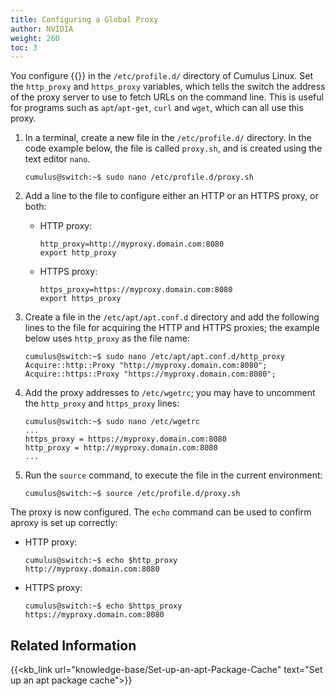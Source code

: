 ```yaml
---
title: Configuring a Global Proxy
author: NVIDIA
weight: 260
toc: 3
---
```

You configure {{<exlink url="https://wiki.archlinux.org/index.php/proxy_settings" text="global HTTP and HTTPS proxies">}} in the `/etc/profile.d/` directory of Cumulus Linux. Set the `http_proxy` and `https_proxy` variables, which tells the switch the address of the proxy server to use to fetch URLs on the command line. This is useful for programs such as `apt`/`apt-get`, `curl` and `wget`, which can all use this proxy.

1. In a terminal, create a new file in the `/etc/profile.d/` directory. In the code example below, the file is called `proxy.sh`, and is created using the text editor `nano`.

    ```
    cumulus@switch:~$ sudo nano /etc/profile.d/proxy.sh
    ```

2. Add a line to the file to configure either an HTTP or an HTTPS proxy, or both:

    - HTTP proxy:

        ```
        http_proxy=http://myproxy.domain.com:8080
        export http_proxy
        ```

    - HTTPS proxy:

        ```
        https_proxy=https://myproxy.domain.com:8080
        export https_proxy
        ```

3. Create a file in the `/etc/apt/apt.conf.d` directory and add the following lines to the file for acquiring the HTTP and HTTPS proxies; the example below uses `http_proxy` as the file name:

    ```
    cumulus@switch:~$ sudo nano /etc/apt/apt.conf.d/http_proxy
    Acquire::http::Proxy "http://myproxy.domain.com:8080";
    Acquire::https::Proxy "https://myproxy.domain.com:8080";
    ```

4. Add the proxy addresses to `/etc/wgetrc`; you may have to uncomment the `http_proxy` and `https_proxy` lines:

    ```
    cumulus@switch:~$ sudo nano /etc/wgetrc
    ...
    https_proxy = https://myproxy.domain.com:8080
    http_proxy = http://myproxy.domain.com:8080
    ...
    ```

5. Run the `source` command, to execute the file in the current environment:

    ```
    cumulus@switch:~$ source /etc/profile.d/proxy.sh
    ```

The proxy is now configured. The `echo` command can be used to confirm aproxy is set up correctly:

- HTTP proxy:

    ```
    cumulus@switch:~$ echo $http_proxy
    http://myproxy.domain.com:8080
    ```

- HTTPS proxy:

    ```
    cumulus@switch:~$ echo $https_proxy
    https://myproxy.domain.com:8080
    ```

## Related Information

{{<kb_link url="knowledge-base/Set-up-an-apt-Package-Cache" text="Set up an apt package cache">}}

